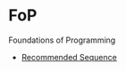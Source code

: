 # FoP
Foundations of Programming
- [Recommended Sequence](https://github.com/LeTatTung/FoP/blob/develop/recommended%20sequence/guide.md)
